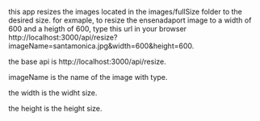 this app resizes the images located in the images/fullSize folder to the desired size.
for exmaple, to resize the ensenadaport image to  a width of 600 and a heigth of 600, type this url in your browser http://localhost:3000/api/resize?imageName=santamonica.jpg&width=600&height=600.

the base api is  http://localhost:3000/api/resize. 

imageName is the name of the image with type.

the width is the widht size.

the height is the height size.